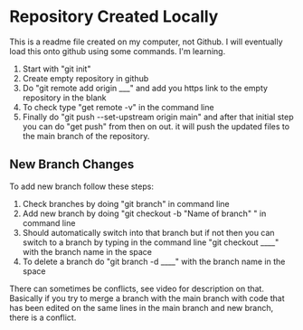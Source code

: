 # Repository Created Locally

This is a readme file created on my computer, not Github. I will eventually load this onto github using some commands. I'm learning. 

1) Start with "git init"
2) Create empty repository in github
3) Do "git remote add origin ___" and add you https link to the empty repository in the blank
4) To check type "get remote -v" in the command line
5) Finally do "git push --set-upstream origin main" and after that initial step you can do "get push" from then on out. it will push the updated files to the main branch of the repository.

## New Branch Changes

To add new branch follow these steps:

1) Check branches by doing "git branch" in command line
2) Add new branch by doing "git checkout -b "Name of branch" " in command line
3) Should automatically switch into that branch but if not then you can switch to a branch by typing in the command line "git checkout ____" with the branch name in the space
4) To delete a branch do "git branch -d ____" with the branch name in the space

There can sometimes be conflicts, see video for description on that. Basically if you try to merge a branch with the main branch with code that has been edited on the same lines in the main branch and new branch, there is a conflict. 
